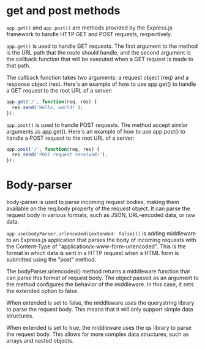 # get and post methods
`app.get()` and `app.post()` are methods provided by the Express.js framework to handle HTTP GET and POST requests, respectively.

`app.get()` is used to handle GET requests. The first argument to the method is the URL path that the route should handle, and the second argument is the callback function that will be executed when a GET request is made to that path. 

The callback function takes two arguments: a request object (req) and a response object (res). Here's an example of how to use app.get() to handle a GET request to the root URL of a server:

```js
app.get('/', function(req, res) {
  res.send('Hello, world!');
});
```

`app.post()` is used to handle POST requests. The method accept similar arguments as app.get(). Here's an example of how to use app.post() to handle a POST request to the root URL of a server:

```js
app.post('/', function(req, res) {
  res.send('POST request received!');
});
```

# Body-parser

body-parser is used to parse incoming request bodies, making them available on the req.body property of the request object. It can parse the request body in various formats, such as JSON, URL-encoded data, or raw data.


```app.use(bodyParser.urlencoded({extended: false}))``` is adding middleware to an Express.js application that parses the body of incoming requests with the Content-Type of "application/x-www-form-urlencoded". This is the format in which data is sent in a HTTP request when a HTML form is submitted using the "post" method.

The bodyParser.urlencoded() method returns a middleware function that can parse this format of request body. The object passed as an argument to the method configures the behavior of the middleware. In this case, it sets the extended option to false.

When extended is set to false, the middleware uses the querystring library to parse the request body. This means that it will only support simple data structures.

When extended is set to true, the middleware uses the qs library to parse the request body. This allows for more complex data structures, such as arrays and nested objects.






